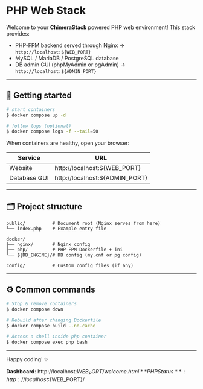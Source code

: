 # PHP Web Stack

Welcome to your **ChimeraStack** powered PHP web environment! This stack provides:

- PHP-FPM backend served through Nginx → `http://localhost:${WEB_PORT}`
- MySQL / MariaDB / PostgreSQL database
- DB admin GUI (phpMyAdmin or pgAdmin) → `http://localhost:${ADMIN_PORT}`

---

## 🚀 Getting started

```bash
# start containers
$ docker compose up -d

# follow logs (optional)
$ docker compose logs -f --tail=50
```

When containers are healthy, open your browser:

| Service      | URL                            |
| ------------ | ------------------------------ |
| Website      | http://localhost:${WEB_PORT}   |
| Database GUI | http://localhost:${ADMIN_PORT} |

---

## 🗂️ Project structure

```
public/          # Document root (Nginx serves from here)
└── index.php    # Example entry file

docker/
├── nginx/       # Nginx config
├── php/         # PHP-FPM Dockerfile + ini
└── ${DB_ENGINE}/# DB config (my.cnf or pg config)

config/          # Custom config files (if any)
```

---

## ⚙️ Common commands

```bash
# Stop & remove containers
$ docker compose down

# Rebuild after changing Dockerfile
$ docker compose build --no-cache

# Access a shell inside php container
$ docker compose exec php bash
```

---

Happy coding! ✨

**Dashboard**: http://localhost:${WEB_PORT}/welcome.html
**PHP Status**: http://localhost:${WEB_PORT}/
